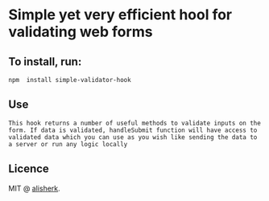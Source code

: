 # Simple yet very efficient hool for validating web forms

## To install, run: 
``
npm  install simple-validator-hook
``

## Use 
``
This hook returns a number of useful methods to validate inputs on the
form. If data is validated, handleSubmit function will have access to
validated data which you can use as you wish like sending the data
to a server or run any logic locally
``

## Licence 
MIT @ [alisherk](https://github.com/alisherk).
